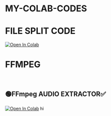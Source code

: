 # MY-COLAB-CODES
<h1>FILE SPLIT CODE</h1><a href="https://colab.research.google.com/github/VIJAYDON544/MY-COLAB-CODES/blob/main/SPLIT_FILE_CODE.ipynb" target="_parent"><img src="https://colab.research.google.com/assets/colab-badge.svg" alt="Open In Colab"/></a><br>

<h1>FFMPEG</h1><br><h2>🟢FFmpeg AUDIO EXTRACTOR✅</h2><a href="https://colab.research.google.com/github/VIJAYDON544/MY-COLAB-CODES/blob/main/FFMPEG_By_%24DON%24.ipynb" target="_parent"><img src="https://colab.research.google.com/assets/colab-badge.svg" alt="Open In Colab"/></a>
hi



